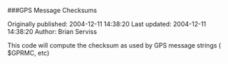 ###GPS Message Checksums

Originally published: 2004-12-11 14:38:20
Last updated: 2004-12-11 14:38:20
Author: Brian Serviss

This code will compute the checksum as used by GPS message strings ( $GPRMC, etc)